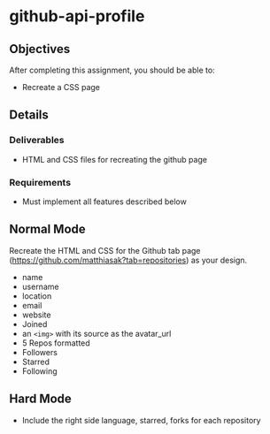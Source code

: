 # github-api-profile

## Objectives

After completing this assignment, you should be able to:

* Recreate a CSS page

## Details

### Deliverables

* HTML and CSS files for recreating the github page

### Requirements

* Must implement all features described below

## Normal Mode

Recreate the HTML and CSS for the Github tab page (https://github.com/matthiasak?tab=repositories) as your design.

- name
- username
- location
- email
- website
- Joined
- an `<img>` with its source as the avatar_url
- 5 Repos formatted
- Followers
- Starred
- Following

## Hard Mode

- Include the right side language, starred, forks for each repository
